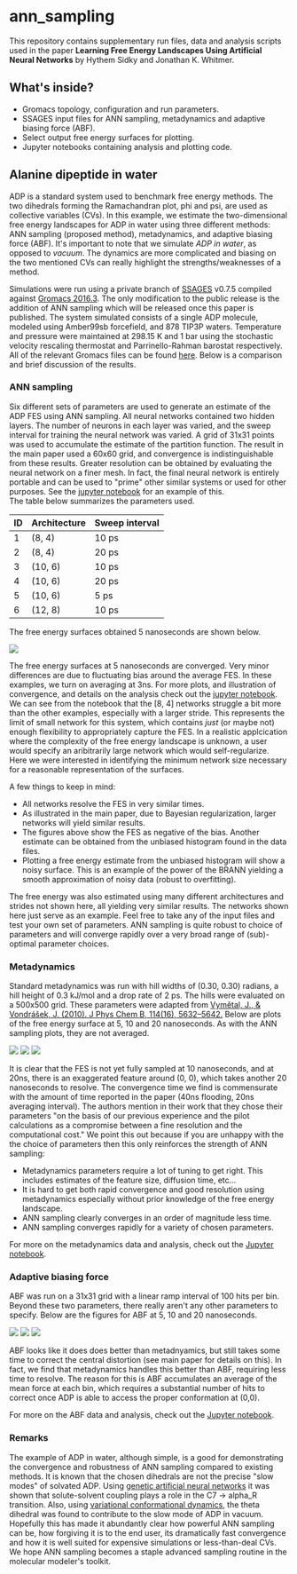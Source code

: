 # ann_sampling
This repository contains supplementary run files, data and analysis scripts used in the paper 
**Learning Free Energy Landscapes Using Artificial Neural Networks** by Hythem Sidky and 
Jonathan K. Whitmer. 

## What's inside? 
- Gromacs topology, configuration and run parameters.
- SSAGES input files for ANN sampling, metadynamics and adaptive biasing force (ABF).
- Select output free energy surfaces for plotting.
- Jupyter notebooks containing analysis and plotting code. 

## Alanine dipeptide in water
ADP is a standard system used to benchmark free energy methods. The two dihedrals forming 
the Ramachandran plot, phi and psi, are used as collective variables (CVs). In this 
example, we estimate the two-dimensional free energy landscapes for ADP in water using 
three different methods: ANN sampling (proposed method), metadynamics, and adaptive biasing 
force (ABF). It's important to note that we simulate *ADP in water*, as opposed to *vacuum*. 
The dynamics are more complicated and biasing on the two mentioned CVs can really highlight 
the strengths/weaknesses of a method. 

Simulations were run using a private branch of [SSAGES](https://github.com/MICCoM/SSAGES-public) 
v0.7.5 compiled against 
[Gromacs 2016.3](http://manual.gromacs.org/documentation/2016.3/download.html). The only 
modification to the public release is the addition of ANN sampling which will be released 
once this paper is published. The system simulated consists of a single ADP molecule, 
modeled using Amber99sb forcefield, and 878 TIP3P waters. Temperature and pressure were 
maintained at 298.15 K and 1 bar using the stochastic velocity rescaling thermostat and 
Parrinello-Rahman barostat respectively. All of the relevant Gromacs files can be found 
[here](alanine_dipeptide/system). Below is a comparison and brief discussion of the results.

### ANN sampling

Six different sets of parameters are used to generate an estimate of the ADP FES using 
ANN sampling. All neural networks contained two hidden layers. The number of neurons in 
each layer was varied, and the sweep interval for training the neural network was varied. 
A grid of 31x31 points was used to accumulate the estimate of the partition function. 
The result in the main paper used a 60x60 grid, and convergence is indistinguishable from 
these results. Greater resolution can be obtained by evaluating the neural network on a 
finer mesh. In fact, the final neural network is entirely portable and can be used to 
"prime" other similar systems or used for other purposes. See the 
[jupyter notebook](alanine_dipeptide/ann/ann_plot_data.ipynb) for an example of this.  
The table below summarizes the parameters used.

| ID | Architecture | Sweep interval | 
|----|--------------|----------------|
| 1  |   (8, 4)     |      10 ps     |
| 2  |   (8, 4)     |      20 ps     |
| 3  |   (10, 6)    |      10 ps     |
| 4  |   (10, 6)    |      20 ps     |
| 5  |   (10, 6)    |       5 ps     |
| 6  |   (12, 8)    |      10 ps     |

The free energy surfaces obtained 5 nanoseconds are shown below.

<img src="alanine_dipeptide/ann/ann_5.0ns.png" />

The free energy surfaces at 5 nanoseconds are converged. Very minor differences are due to
fluctuating bias around the average FES. In these examples, we turn on averaging at 3ns.
For more plots, and illustration of convergence, and details on the analysis check out the 
[jupyter notebook](alanine_dipeptide/ann/ann_plot_data.ipynb). We can see from the notebook 
that the [8, 4] networks struggle a bit more than the other examples, especially with a 
larger stride. This represents the limit of small network for this system, which contains 
*just* (or maybe not) enough flexibility to appropriately capture the FES. In a realistic 
applcication where the complexity of the free energy landscape is unknown, a user would 
specify an aribitrarily large network which would self-regularize. Here we were interested 
in identifying the minimum network size necessary for a reasonable representation of the 
surfaces.

A few things to keep in mind: 

- All networks resolve the FES in very similar times. 
- As illustrated in the main paper, due to Bayesian regularization, larger networks will 
  yield similar results.
- The figures above show the FES as negative of the bias. Another estimate can be obtained 
  from the unbiased histogram found in the data files.
- Plotting a free energy estimate from the unbiased histogram will show a noisy surface. 
  This is an example of the power of the BRANN yielding a smooth approximation of noisy 
  data (robust to overfitting).

The free energy was also estimated using many different architectures and strides not shown here, 
all yielding  very similar results. The networks shown here just serve as an example. Feel free to take any 
of the input files and test your own set of parameters. ANN sampling is quite robust to choice 
of parameters and will converge rapidly over a very broad range of (sub)-optimal parameter 
choices.

### Metadynamics 

Standard metadynamics was run with hill widths of (0.30, 0.30) radians, a hill height of 
0.3 kJ/mol and a drop rate of 2 ps. The hills were evaluated on a 500x500 grid. These 
parameters were adapted from 
[Vymětal, J., & Vondrášek, J. (2010). J Phys Chem B, 114(16), 5632–5642.](https://doi.org/10.1021/jp100950w) 
Below are plots of the free energy surface at 5, 10 and 20 nanoseconds. As with the ANN 
sampling plots, they are not averaged.

<img src="alanine_dipeptide/meta/meta_5.0ns.png" />
<img src="alanine_dipeptide/meta/meta_10.0ns.png" />
<img src="alanine_dipeptide/meta/meta_20.0ns.png" />

It is clear that the FES is not yet fully sampled at 10 nanoseconds, and at 20ns, there 
is an exaggerated feature around (0, 0), which takes another 20 nanoseconds to resolve. 
The convergence time we find is commensurate with the amount of time reported in the 
paper (40ns flooding, 20ns averaging interval). The authors mention in their work that 
they chose their parameters "on the basis of our previous experience and the pilot calculations 
as a compromise between a fine resolution and the computational cost." We point this out 
because if you are unhappy with the the choice of parameters then this only reinforces the 
strength of ANN sampling: 

- Metadynamics parameters require a lot of tuning to get right. This includes estimates of 
  the feature size, diffusion time, etc... 
- It is hard to get both rapid convergence and good resolution using metadynamics especially 
  without prior knowledge of the free energy landscape. 
- ANN sampling clearly converges in an order of magnitude less time. 
- ANN sampling converges rapidly for a variety of chosen parameters.

For more on the metadynamics data and analysis, check out the 
[Jupyter notebook](alanine_dipeptide/meta/meta_plot_data.ipynb).

### Adaptive biasing force 

ABF was run on a 31x31 grid with a linear ramp interval of 100 hits per bin. Beyond these 
two parameters, there really aren't any other parameters to specify. Below are the figures 
for ABF at 5, 10 and 20 nanoseconds. 

<img src="alanine_dipeptide/abf/abf_5.0ns.png" />
<img src="alanine_dipeptide/abf/abf_10.0ns.png" />
<img src="alanine_dipeptide/abf/abf_20.0ns.png" />

ABF looks like it does does better than metadnyamics, but still takes some time to correct 
the central distortion (see main paper for details on this). In fact, we find that 
metadynamics handles this better than ABF, requiring less time to resolve. The reason for 
this is ABF accumulates an average of the mean force at each bin, which requires a 
substantial number of hits to correct once ADP is able to access the proper conformation 
at (0,0).

For more on the ABF data and analysis, check out the 
[Jupyter notebook](alanine_dipeptide/abf/abf_plot_data.ipynb).


### Remarks 

The example of ADP in water, although simple, is a good for demonstrating the convergence 
and robustness of ANN sampling compared to existing methods. It is known that the chosen 
dihedrals are not the precise "slow modes" of solvated ADP. Using 
[genetic artificial neural networks](https://doi.org/10.1021/jp045546c) it was shown that 
solute-solvent coupling plays a role in the C7 -> alpha_R transition. Also, using 
[variational conformational dynamics](https://arxiv.org/pdf/1703.08777.pdf), the theta 
dihedral was found to contribute to the slow mode of ADP in vacuum. Hopefully this has 
made it abundantly clear how powerful ANN sampling can be, how forgiving it is to the end 
user, its dramatically fast convergence and how it is well suited for expensive simulations 
or less-than-deal CVs. We hope ANN sampling becomes a staple advanced sampling routine 
in the molecular modeler's toolkit.
